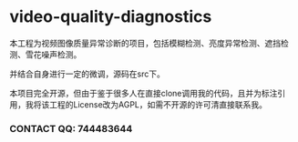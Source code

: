 # video-quality-diagnostics

本工程为视频图像质量异常诊断的项目，包括模糊检测、亮度异常检测、遮挡检测、雪花噪声检测。

并结合自身进行一定的微调，源码在src下。

本项目完全开源，但由于鉴于很多人在直接clone调用我的代码，且并为标注引用，我将该工程的License改为AGPL，如需不开源的许可清直接联系我。

### CONTACT QQ: 744483644
